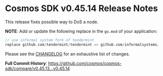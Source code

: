 # Cosmos SDK v0.45.14 Release Notes

This release fixes possible way to DoS a node.

**NOTE**: Add or update the following replace in the `go.mod` of your application:

```go
// use informal system fork of tendermint
replace github.com/tendermint/tendermint => github.com/informalsystems/tendermint v0.34.26
```

Please see the [CHANGELOG](https://github.com/cosmos/cosmos-sdk/blob/release/v0.45.x/CHANGELOG.md) for an exhaustive list of changes.

**Full Commit History**: https://github.com/cosmos/cosmos-sdk/compare/v0.45.13...v0.45.14
